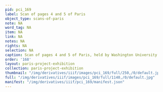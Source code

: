 ```yaml
---
pid: pci_169
label: Scan of pages 4 and 5 of Paris
object_type: scans-of-paris
note: NA
word_tag: NA
item: NA
link: NA
notes: NA
rights: NA
selection: NA
caption: Scan of pages 4 and 5 of Paris, held by Washington University Libraries
order: '168'
layout: paris-project-exhibition
collection: paris-project-exhibition
thumbnail: "/img/derivatives/iiif/images/pci_169/full/250,/0/default.jpg"
full: "/img/derivatives/iiif/images/pci_169/full/1140,/0/default.jpg"
manifest: "/img/derivatives/iiif/pci_169/manifest.json"
---
```

